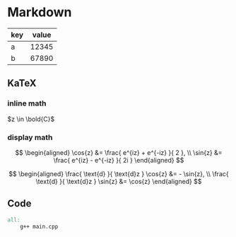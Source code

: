 # Markdown

| key | value |
| --- | ----- |
| a   | 12345 |
| b   | 67890 |

## KaTeX

### inline math

$z \in \bold{C}$

### display math

$$
\begin{aligned}
\cos{z} &= \frac{ e^{iz} + e^{-iz} }{ 2  }, \\
\sin{z} &= \frac{ e^{iz} - e^{-iz} }{ 2i }
\end{aligned}
$$

$$
\begin{aligned}
\frac{ \text{d} }{ \text{d}z } \cos{z} &= - \sin{z}, \\
\frac{ \text{d} }{ \text{d}z } \sin{z} &=   \cos{z}
\end{aligned}
$$

## Code

```makefile
all:
	g++ main.cpp
```
